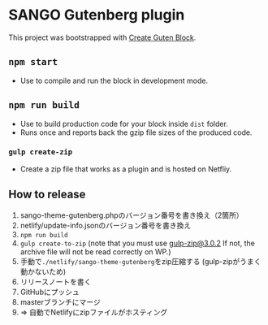 # SANGO Gutenberg plugin

This project was bootstrapped with [Create Guten Block](https://github.com/ahmadawais/create-guten-block).

## `npm start`

- Use to compile and run the block in development mode.

## `npm run build`

- Use to build production code for your block inside `dist` folder.
- Runs once and reports back the gzip file sizes of the produced code.

### `gulp create-zip`

- Create a zip file that works as a plugin and is hosted on Netfliy.

## How to release

1. sango-theme-gutenberg.phpのバージョン番号を書き換え（2箇所）
2. netlify/update-info.jsonのバージョン番号を書き換え
3. `npm run build`
4. `gulp create-to-zip`
   (note that you must use gulp-zip@3.0.2 If not, the archive file will not be read correctly on WP.)
5. 手動で`./netlify/sango-theme-gutenberg`をzip圧縮する (gulp-zipがうまく動かないため)
6. リリースノートを書く
7. GitHubにプッシュ
8. masterブランチにマージ
9. => 自動でNetlifyにzipファイルがホスティング
